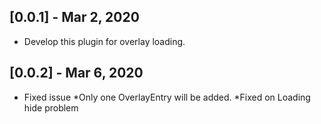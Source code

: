 ## [0.0.1] - Mar 2, 2020

* Develop this plugin for overlay loading.

## [0.0.2] - Mar 6, 2020

* Fixed issue
*Only one OverlayEntry will be added.
*Fixed on Loading hide problem